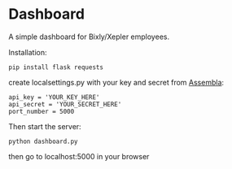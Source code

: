 Dashboard
=========

A simple dashboard for Bixly/Xepler employees.

Installation:
```
pip install flask requests
```
create localsettings.py with your key and secret from [Assembla](https://www.assembla.com/user/edit/manage_clients):
```
api_key = 'YOUR_KEY_HERE'
api_secret = 'YOUR_SECRET_HERE'
port_number = 5000
```
Then start the server:
```
python dashboard.py
```
then go to localhost:5000 in your browser
